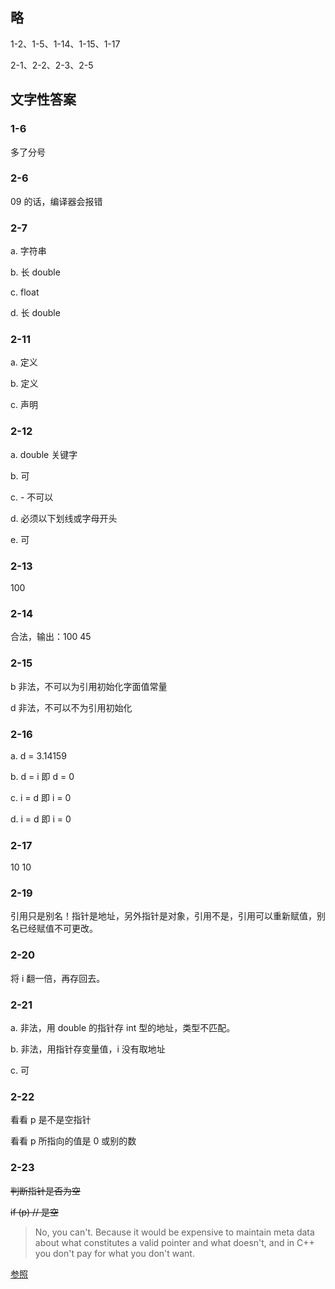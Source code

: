 ## 略
1-2、1-5、1-14、1-15、1-17

2-1、2-2、2-3、2-5

## 文字性答案

### 1-6

多了分号

### 2-6

09 的话，编译器会报错

### 2-7

a. 字符串

b. 长 double

c. float

d. 长 double

### 2-11

a. 定义

b. 定义

c. 声明

### 2-12

a. double 关键字

b. 可

c. - 不可以

d. 必须以下划线或字母开头

e. 可

### 2-13

100

### 2-14

合法，输出：100 45

### 2-15

b 非法，不可以为引用初始化字面值常量

d 非法，不可以不为引用初始化

### 2-16

a. d = 3.14159

b. d = i 即 d = 0

c. i = d 即 i = 0

d. i = d 即 i = 0

### 2-17

10 10

### 2-19

引用只是别名！指针是地址，另外指针是对象，引用不是，引用可以重新赋值，别名已经赋值不可更改。

### 2-20
将 i 翻一倍，再存回去。

### 2-21

a. 非法，用 double 的指针存 int 型的地址，类型不匹配。

b. 非法，用指针存变量值，i 没有取地址

c. 可

### 2-22

看看 p 是不是空指针

看看 p 所指向的值是 0 或别的数

### 2-23

~~判断指针是否为空~~

~~if (p) // 是空~~

> No, you can't. Because it would be expensive to maintain meta data about what constitutes a valid pointer and what doesn't, and in C++ you don't pay for what you don't want.

[参照](https://stackoverflow.com/questions/17202570/c-is-it-possible-to-determine-whether-a-pointer-points-to-a-valid-object/17202622#17202622)
